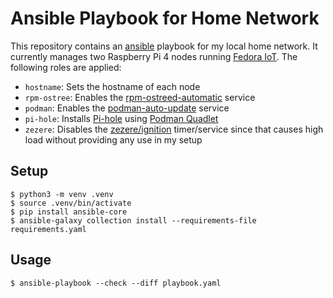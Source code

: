 # Ansible Playbook for Home Network

This repository contains an [ansible](https://www.ansible.com/) playbook for my local home network. It currently manages two Raspberry Pi 4 nodes running [Fedora IoT](https://fedoraproject.org/iot/). The following roles are applied:

- `hostname`: Sets the hostname of each node
- `rpm-ostree`: Enables the [rpm-ostreed-automatic](https://www.mankier.com/8/rpm-ostreed-automatic.service) service
- `podman`: Enables the [podman-auto-update](https://docs.podman.io/en/latest/markdown/podman-auto-update.1.html) service
- `pi-hole`: Installs [Pi-hole](https://pi-hole.net/) using [Podman Quadlet](https://docs.podman.io/en/latest/markdown/podman-systemd.unit.5.html)
- `zezere`: Disables the [zezere/ignition](https://docs.fedoraproject.org/en-US/iot/ignition/) timer/service since that causes high load without providing any use in my setup

## Setup

```shell
$ python3 -m venv .venv
$ source .venv/bin/activate
$ pip install ansible-core
$ ansible-galaxy collection install --requirements-file requirements.yaml
```

## Usage

```shell
$ ansible-playbook --check --diff playbook.yaml
```
